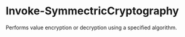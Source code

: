 # Invoke-SymmectricCryptography
Performs value encryption or decryption using a specified algorithm.
